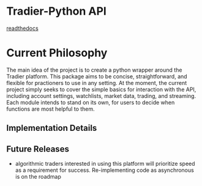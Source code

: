 # Tradier-Python API

[readthedocs](https://pytradierdevelopment.readthedocs.io/en/latest/)


# Current Philosophy

The main idea of the project is to create a python wrapper around the Tradier platform. 
This package aims to be concise, straightforward, and flexible for practioners to use in
any setting. At the moment, the current project simply seeks to cover the simple basics for interaction with the API, including account settings, watchlists, market data, trading, and streaming. Each module intends to stand on its own, for users to decide when functions are most helpful to them. 


## Implementation Details

## Future Releases

* algorithmic traders interested in using this platform will prioritize speed as a requirement for success. Re-implementing code as asynchronous is on the roadmap